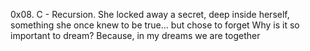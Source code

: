 0x08. C - Recursion. She locked away a secret, deep inside herself, something she once knew to be true... but chose to forget
 Why is it so important to dream? Because, in my dreams we are together
